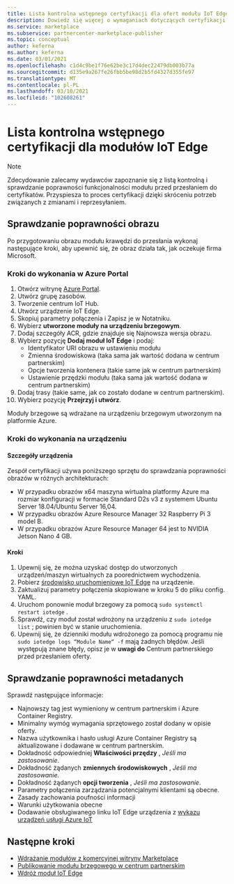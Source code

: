```yaml
---
title: Lista kontrolna wstępnego certyfikacji dla ofert modułu IoT Edge w portalu Azure Marketplace
description: Dowiedz się więcej o wymaganiach dotyczących certyfikacji w przypadku publikowania ofert modułu IoT Edge w portalu Azure Marketplace.
ms.service: marketplace
ms.subservice: partnercenter-marketplace-publisher
ms.topic: conceptual
author: keferna
ms.author: keferna
ms.date: 03/01/2021
ms.openlocfilehash: c1d4c9be1f76e62be3c17d4dec22479db003b77a
ms.sourcegitcommit: d135e9a267fe26fbb5be98d2b5fd4327d355fe97
ms.translationtype: MT
ms.contentlocale: pl-PL
ms.lasthandoff: 03/10/2021
ms.locfileid: "102608261"
---
```

# <a name="pre-certification-checklist-for-iot-edge-modules"></a>Lista kontrolna wstępnego certyfikacji dla modułów IoT Edge

> [!NOTE]
> Zdecydowanie zalecamy wydawców zapoznanie się z listą kontrolną i sprawdzanie poprawności funkcjonalności modułu przed przesłaniem do certyfikatów. Przyspiesza to proces certyfikacji dzięki skróceniu potrzeb związanych z zmianami i reprzesyłaniem.

## <a name="validation-of-image"></a>Sprawdzanie poprawności obrazu

Po przygotowaniu obrazu modułu krawędzi do przesłania wykonaj następujące kroki, aby upewnić się, że obraz działa tak, jak oczekuje firma Microsoft.

### <a name="steps-to-perform-in-the-azure-portal"></a>Kroki do wykonania w Azure Portal

1. Otwórz witrynę [Azure Portal](https://partner.microsoft.com/).
1. Utwórz grupę zasobów.
1. Tworzenie centrum IoT Hub.
1. Utwórz urządzenie IoT Edge.
1. Skopiuj parametry połączenia i Zapisz je w Notatniku.
1. Wybierz **utworzone moduły na urządzeniu brzegowym**.
1. Dodaj szczegóły ACR, gdzie znajduje się Najnowsza wersja obrazu.
1. Wybierz pozycję **Dodaj moduł IoT Edge** i podaj:
    - Identyfikator URI obrazu w ustawieniu modułu
    - Zmienna środowiskowa (taka sama jak wartość dodana w centrum partnerskim)
    - Opcje tworzenia kontenera (takie same jak w centrum partnerskim)
    - Ustawienie przędzki modułu (taka sama jak wartość dodana w centrum partnerskim)
1. Dodaj trasy (takie same, jak co zostało dodane w centrum partnerskim).
1. Wybierz pozycję **Przejrzyj i utwórz**.

Moduły brzegowe są wdrażane na urządzeniu brzegowym utworzonym na platformie Azure.

### <a name="steps-to-perform-on-the-device"></a>Kroki do wykonania na urządzeniu

#### <a name="device-details"></a>Szczegóły urządzenia

Zespół certyfikacji używa poniższego sprzętu do sprawdzania poprawności obrazów w różnych architekturach:

- W przypadku obrazów x64 maszyna wirtualna platformy Azure ma rozmiar konfiguracji w formacie Standard D2s v3 z systemem Ubuntu Server 18.04/Ubuntu Server 16,04.
- W przypadku obrazów Azure Resource Manager 32 Raspberry Pi 3 model B.
- W przypadku obrazów Azure Resource Manager 64 jest to NVIDIA Jetson Nano 4 GB.

#### <a name="steps"></a>Kroki

1. Upewnij się, że można uzyskać dostęp do utworzonych urządzeń/maszyn wirtualnych za poorednictwem wychodzenia.
1. Pobierz [środowisko uruchomieniowe IoT Edge](https://docs.microsoft.com/azure/iot-edge/how-to-install-iot-edge) na urządzenie.
1. Zaktualizuj parametry połączenia skopiowane w kroku 5 do pliku config. YAML.
1. Uruchom ponownie moduł brzegowy za pomocą `sudo systemctl restart iotedge` .
1. Sprawdź, czy moduł został wdrożony na urządzeniu z `sudo iotedge list` ; powinien być w stanie uruchomienia.
1. Upewnij się, że dzienniki modułu wdrożonego za pomocą programu nie `sudo iotedge logs “Module Name“ -f` mają żadnych błędów. Jeśli występują znane błędy, opisz je w **uwagi do** Centrum partnerskiego przed przesłaniem oferty.

## <a name="metadata-validation"></a>Sprawdzanie poprawności metadanych

Sprawdź następujące informacje:

- Najnowszy tag jest wymieniony w centrum partnerskim i Azure Container Registry.
- Minimalny wymóg wymagania sprzętowego został dodany w opisie oferty.
- Nazwa użytkownika i hasło usługi Azure Container Registry są aktualizowane i dodawane w centrum partnerskim.
- Dokładność odpowiedniej **Właściwości przędzy** , *Jeśli ma zastosowanie*.
- Dokładność żądanych **zmiennych środowiskowych** , *Jeśli ma zastosowanie*.
- Dokładność żądanych **opcji tworzenia** , *Jeśli ma zastosowanie*.
- Parametry połączenia zarządzania potencjalnymi klientami są obecne.
- Zasady zachowania poufności informacji
- Warunki użytkowania obecne
- Dodawanie obsługiwanego linku IoT Edge urządzenia z [wykazu urządzeń usługi Azure IoT](https://devicecatalog.azure.com/devices?certificationBadgeTypes=IoTEdgeCompatible) 

## <a name="next-steps"></a>Następne kroki

- [Wdrażanie modułów z komercyjnej witryny Marketplace](https://docs.microsoft.com/azure/iot-edge/how-to-deploy-modules-portal#deploy-from-azure-marketplace)
- [Publikowanie modułu brzegowego w centrum partnerskim](https://docs.microsoft.com/azure/marketplace/partner-center-portal/azure-iot-edge-module-creation)
- [Wdróż moduł IoT Edge](https://docs.microsoft.com/azure/iot-edge/quickstart-linux)  
